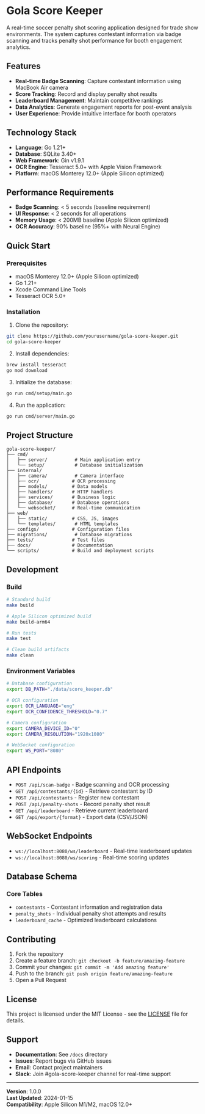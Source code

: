 # Gola Score Keeper

A real-time soccer penalty shot scoring application designed for trade show environments. The system captures contestant information via badge scanning and tracks penalty shot performance for booth engagement analytics.

## Features

- **Real-time Badge Scanning**: Capture contestant information using MacBook Air camera
- **Score Tracking**: Record and display penalty shot results
- **Leaderboard Management**: Maintain competitive rankings
- **Data Analytics**: Generate engagement reports for post-event analysis
- **User Experience**: Provide intuitive interface for booth operators

## Technology Stack

- **Language**: Go 1.21+
- **Database**: SQLite 3.40+
- **Web Framework**: Gin v1.9.1
- **OCR Engine**: Tesseract 5.0+ with Apple Vision Framework
- **Platform**: macOS Monterey 12.0+ (Apple Silicon optimized)

## Performance Requirements

- **Badge Scanning**: < 5 seconds (baseline requirement)
- **UI Response**: < 2 seconds for all operations
- **Memory Usage**: < 200MB baseline (Apple Silicon optimized)
- **OCR Accuracy**: 90% baseline (95%+ with Neural Engine)

## Quick Start

### Prerequisites

- macOS Monterey 12.0+ (Apple Silicon optimized)
- Go 1.21+
- Xcode Command Line Tools
- Tesseract OCR 5.0+

### Installation

1. Clone the repository:
```bash
git clone https://github.com/yourusername/gola-score-keeper.git
cd gola-score-keeper
```

2. Install dependencies:
```bash
brew install tesseract
go mod download
```

3. Initialize the database:
```bash
go run cmd/setup/main.go
```

4. Run the application:
```bash
go run cmd/server/main.go
```

## Project Structure

```
gola-score-keeper/
├── cmd/
│   ├── server/          # Main application entry
│   └── setup/           # Database initialization
├── internal/
│   ├── camera/          # Camera interface
│   ├── ocr/            # OCR processing
│   ├── models/         # Data models
│   ├── handlers/       # HTTP handlers
│   ├── services/       # Business logic
│   ├── database/       # Database operations
│   └── websocket/      # Real-time communication
├── web/
│   ├── static/         # CSS, JS, images
│   └── templates/       # HTML templates
├── configs/            # Configuration files
├── migrations/          # Database migrations
├── tests/              # Test files
├── docs/               # Documentation
└── scripts/            # Build and deployment scripts
```

## Development

### Build

```bash
# Standard build
make build

# Apple Silicon optimized build
make build-arm64

# Run tests
make test

# Clean build artifacts
make clean
```

### Environment Variables

```bash
# Database configuration
export DB_PATH="./data/score_keeper.db"

# OCR configuration
export OCR_LANGUAGE="eng"
export OCR_CONFIDENCE_THRESHOLD="0.7"

# Camera configuration
export CAMERA_DEVICE_ID="0"
export CAMERA_RESOLUTION="1920x1080"

# WebSocket configuration
export WS_PORT="8080"
```

## API Endpoints

- `POST /api/scan-badge` - Badge scanning and OCR processing
- `GET /api/contestants/{id}` - Retrieve contestant by ID
- `POST /api/contestants` - Register new contestant
- `POST /api/penalty-shots` - Record penalty shot result
- `GET /api/leaderboard` - Retrieve current leaderboard
- `GET /api/export/{format}` - Export data (CSV/JSON)

## WebSocket Endpoints

- `ws://localhost:8080/ws/leaderboard` - Real-time leaderboard updates
- `ws://localhost:8080/ws/scoring` - Real-time scoring updates

## Database Schema

### Core Tables

- `contestants` - Contestant information and registration data
- `penalty_shots` - Individual penalty shot attempts and results
- `leaderboard_cache` - Optimized leaderboard calculations

## Contributing

1. Fork the repository
2. Create a feature branch: `git checkout -b feature/amazing-feature`
3. Commit your changes: `git commit -m 'Add amazing feature'`
4. Push to the branch: `git push origin feature/amazing-feature`
5. Open a Pull Request

## License

This project is licensed under the MIT License - see the [LICENSE](LICENSE) file for details.

## Support

- **Documentation**: See `/docs` directory
- **Issues**: Report bugs via GitHub issues
- **Email**: Contact project maintainers
- **Slack**: Join #gola-score-keeper channel for real-time support

---

**Version**: 1.0.0  
**Last Updated**: 2024-01-15  
**Compatibility**: Apple Silicon M1/M2, macOS 12.0+
